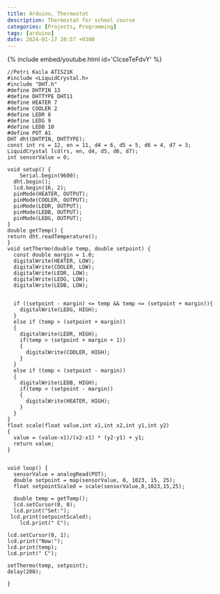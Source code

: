 ```yaml
---
title: Arduino, Thermostat
description: Thermostat for school course
categories: [Projects, Programming]
tags: [arduino]
date: 2024-01-17 20:57 +0300
---
```

{% include embed/youtube.html id='ClcseTeFdvY' %}

    //Petri Kaila ATIS21K
    #include <LiquidCrystal.h>
    #include "DHT.h"
    #define DHTPIN 13   
    #define DHTTYPE DHT11 
    #define HEATER 7
    #define COOLER 2
    #define LEDR 8 
    #define LEDG 9
    #define LEDB 10
    #define POT A1
    DHT dht(DHTPIN, DHTTYPE);
    const int rs = 12, en = 11, d4 = 6, d5 = 5, d6 = 4, d7 = 3;
    LiquidCrystal lcd(rs, en, d4, d5, d6, d7);
    int sensorValue = 0;
    
    void setup() {
    	Serial.begin(9600);
      dht.begin();
      lcd.begin(16, 2);
      pinMode(HEATER, OUTPUT);
      pinMode(COOLER, OUTPUT);
      pinMode(LEDR, OUTPUT);
      pinMode(LEDB, OUTPUT);
      pinMode(LEDG, OUTPUT);
    }
    double getTemp() {
    return dht.readTemperature();
    }
    void setThermo(double temp, double setpoint) {
      const double margin = 1.0;
      digitalWrite(HEATER, LOW);
      digitalWrite(COOLER, LOW);
      digitalWrite(LEDR, LOW);
      digitalWrite(LEDG, LOW);
      digitalWrite(LEDB, LOW);
    
    
      if ((setpoint - margin) <= temp && temp <= (setpoint + margin)){
        digitalWrite(LEDG, HIGH);
      }
      else if (temp > (setpoint + margin))
      {
        digitalWrite(LEDR, HIGH);
        if(temp > (setpoint + margin + 1))
        {
          digitalWrite(COOLER, HIGH);
        }
      }
      else if (temp < (setpoint - margin))
      {
        digitalWrite(LEDB, HIGH);
        if(temp < (setpoint - margin))
        {
          digitalWrite(HEATER, HIGH);
        }
      }
    }  
    float scale(float value,int x1,int x2,int y1,int y2) 
    {
      value = (value-x1)/(x2-x1) * (y2-y1) + y1;
      return value;
    }
    
    
    void loop() {
      sensorValue = analogRead(POT);
      double setpoint = map(sensorValue, 0, 1023, 15, 25);
      float setpointScaled = scale(sensorValue,0,1023,15,25);              
    
      double temp = getTemp();
      lcd.setCursor(0, 0);
      lcd.print("Set:");
     lcd.print(setpointScaled);
        lcd.print(" C");
    
    lcd.setCursor(0, 1);
    lcd.print("Now:");
    lcd.print(temp);
    lcd.print(" C");
    
    setThermo(temp, setpoint);
    delay(200); 
    
    }




